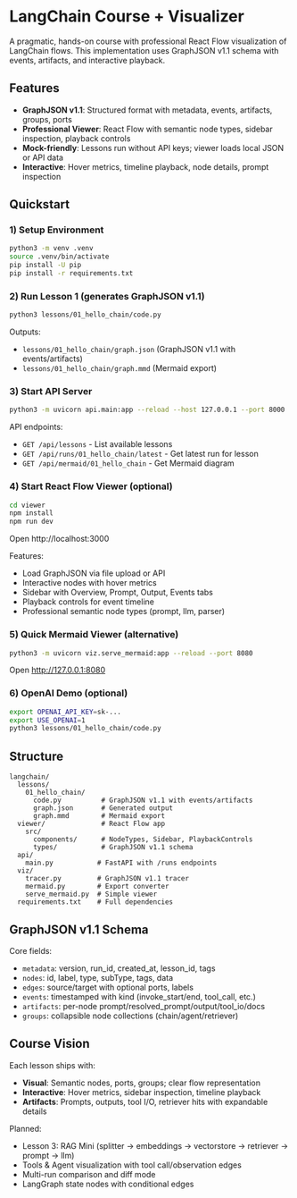 # LangChain Course + Visualizer

A pragmatic, hands-on course with professional React Flow visualization of LangChain flows. This implementation uses GraphJSON v1.1 schema with events, artifacts, and interactive playback.

## Features

- **GraphJSON v1.1**: Structured format with metadata, events, artifacts, groups, ports
- **Professional Viewer**: React Flow with semantic node types, sidebar inspection, playback controls
- **Mock-friendly**: Lessons run without API keys; viewer loads local JSON or API data
- **Interactive**: Hover metrics, timeline playback, node details, prompt inspection

## Quickstart

### 1) Setup Environment

```bash
python3 -m venv .venv
source .venv/bin/activate
pip install -U pip
pip install -r requirements.txt
```

### 2) Run Lesson 1 (generates GraphJSON v1.1)

```bash
python3 lessons/01_hello_chain/code.py
```

Outputs:
- `lessons/01_hello_chain/graph.json` (GraphJSON v1.1 with events/artifacts)
- `lessons/01_hello_chain/graph.mmd` (Mermaid export)

### 3) Start API Server

```bash
python3 -m uvicorn api.main:app --reload --host 127.0.0.1 --port 8000
```

API endpoints:
- `GET /api/lessons` - List available lessons
- `GET /api/runs/01_hello_chain/latest` - Get latest run for lesson
- `GET /api/mermaid/01_hello_chain` - Get Mermaid diagram

### 4) Start React Flow Viewer (optional)

```bash
cd viewer
npm install
npm run dev
```

Open http://localhost:3000

Features:
- Load GraphJSON via file upload or API
- Interactive nodes with hover metrics
- Sidebar with Overview, Prompt, Output, Events tabs
- Playback controls for event timeline
- Professional semantic node types (prompt, llm, parser)

### 5) Quick Mermaid Viewer (alternative)

```bash
python3 -m uvicorn viz.serve_mermaid:app --reload --port 8080
```

Open http://127.0.0.1:8080

### 6) OpenAI Demo (optional)

```bash
export OPENAI_API_KEY=sk-...
export USE_OPENAI=1
python3 lessons/01_hello_chain/code.py
```

## Structure

```
langchain/
  lessons/
    01_hello_chain/
      code.py          # GraphJSON v1.1 with events/artifacts
      graph.json       # Generated output
      graph.mmd        # Mermaid export
  viewer/              # React Flow app
    src/
      components/      # NodeTypes, Sidebar, PlaybackControls
      types/           # GraphJSON v1.1 schema
  api/
    main.py           # FastAPI with /runs endpoints
  viz/
    tracer.py         # GraphJSON v1.1 tracer
    mermaid.py        # Export converter
    serve_mermaid.py  # Simple viewer
  requirements.txt    # Full dependencies
```

## GraphJSON v1.1 Schema

Core fields:
- `metadata`: version, run_id, created_at, lesson_id, tags
- `nodes`: id, label, type, subType, tags, data
- `edges`: source/target with optional ports, labels
- `events`: timestamped with kind (invoke_start/end, tool_call, etc.)
- `artifacts`: per-node prompt/resolved_prompt/output/tool_io/docs
- `groups`: collapsible node collections (chain/agent/retriever)

## Course Vision

Each lesson ships with:
- **Visual**: Semantic nodes, ports, groups; clear flow representation
- **Interactive**: Hover metrics, sidebar inspection, timeline playback
- **Artifacts**: Prompts, outputs, tool I/O, retriever hits with expandable details

Planned:
- Lesson 3: RAG Mini (splitter → embeddings → vectorstore → retriever → prompt → llm)
- Tools & Agent visualization with tool call/observation edges
- Multi-run comparison and diff mode
- LangGraph state nodes with conditional edges
